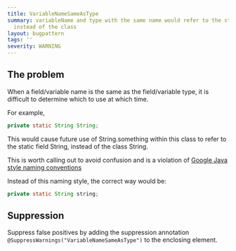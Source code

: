 ```yaml
---
title: VariableNameSameAsType
summary: variableName and type with the same name would refer to the static field
  instead of the class
layout: bugpattern
tags: ''
severity: WARNING
---
```


<!--
*** AUTO-GENERATED, DO NOT MODIFY ***
To make changes, edit the @BugPattern annotation or the explanation in docs/bugpattern.
-->


## The problem
When a field/variable name is the same as the field/variable type, it is
difficult to determine which to use at which time.

For example,

```java
private static String String;
```

This would cause future use of String.something within this class to refer to
the static field String, instead of the class String.

This is worth calling out to avoid confusion and is a violation of
[Google Java style naming conventions](https://google.github.io/styleguide/javaguide.html#s5.2.7-local-variable-names)

Instead of this naming style, the correct way would be:

```java
private static String string;
```

## Suppression
Suppress false positives by adding the suppression annotation `@SuppressWarnings("VariableNameSameAsType")` to the enclosing element.
